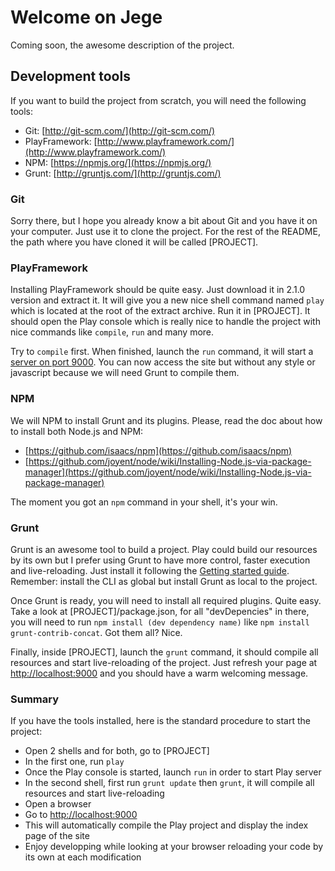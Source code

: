 # Welcome on Jege #

Coming soon, the awesome description of the project.

## Development tools ##

If you want to build the project from scratch, you will need the following tools:

- Git: [http://git-scm.com/](http://git-scm.com/)
- PlayFramework: [http://www.playframework.com/](http://www.playframework.com/)
- NPM: [https://npmjs.org/](https://npmjs.org/)
- Grunt: [http://gruntjs.com/](http://gruntjs.com/)

### Git ###

Sorry there, but I hope you already know a bit about Git and you have it on your computer. Just use it to clone the
project. For the rest of the README, the path where you have cloned it will be called [PROJECT].

### PlayFramework ###

Installing PlayFramework should be quite easy. Just download it in 2.1.0 version and extract it. It will give you a
new nice shell command named `play` which is located at the root of the extract archive. Run it in [PROJECT]. It should
open the Play console which is really nice to handle the project with nice commands like `compile`, `run` and many more.

Try to `compile` first. When finished, launch the `run` command, it will start a
[server on port 9000](http://localhost:9000). You can now access the site but without any style or javascript because
we will need Grunt to compile them.


### NPM ###

We will NPM to install Grunt and its plugins. Please, read the doc about how to install both Node.js and NPM:

- [https://github.com/isaacs/npm](https://github.com/isaacs/npm)
- [https://github.com/joyent/node/wiki/Installing-Node.js-via-package-manager](https://github.com/joyent/node/wiki/Installing-Node.js-via-package-manager)

The moment you got an `npm` command in your shell, it's your win.

### Grunt ###

Grunt is an awesome tool to build a project. Play could build our resources by its own but I prefer using Grunt to
have more control, faster execution and live-reloading. Just install it following the
[Getting started guide](http://gruntjs.com/getting-started). Remember: install the CLI as global but install Grunt as
local to the project.

Once Grunt is ready, you will need to install all required plugins. Quite easy. Take a look at [PROJECT]/package.json,
for all "devDepencies" in there, you will need to run `npm install (dev dependency name)` like
`npm install grunt-contrib-concat`. Got them all? Nice.

Finally, inside [PROJECT], launch the `grunt` command, it should compile all resources and start live-reloading of the
project. Just refresh your page at [http://localhost:9000](http://localhost:9000) and you should have a warm welcoming
message.

### Summary ###

If you have the tools installed, here is the standard procedure to start the project:

- Open 2 shells and for both, go to [PROJECT]
- In the first one, run `play`
- Once the Play console is started, launch `run` in order to start Play server
- In the second shell, first run `grunt update` then `grunt`, it will compile all resources and start live-reloading
- Open a browser
- Go to [http://localhost:9000](http://localhost:9000)
- This will automatically compile the Play project and display the index page of the site
- Enjoy developping while looking at your browser reloading your code by its own at each modification

